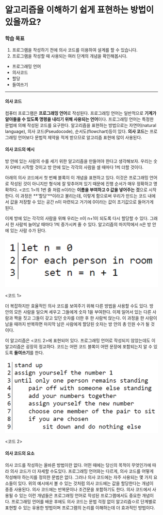 # 알고리즘을 이해하기 쉽게 표현하는 방법이 있을까요?

### 학습 목표

1. 프로그램을 작성하기 전에 의사 코드를 이용하여 설계를 할 수 있습니다.
2. 프로그램을 작성할 때 사용되는 여러 단계의 개념을 확인해봅시다.

* 프로그래밍 언어
* 의사코드
* 할당
* 들여쓰기

---

#### 의사 코드

컴퓨터 프로그램은 **프로그래밍 언어**로 작성된다. 프로그래밍 언어는 일반적으로 **기계가 알아들을 수 있도록 명령을 내리기 위해 사용되는 언어**이다. 프로그래밍 언어는 특정한 문법에 의해 작성된 코드를 요구한다. 알고리즘을 표현하는 방법으로는 자연어(natural language), 의사 코드(Pseudocode), 순서도(flowchart)등이 있다. **의사 코드**는 프로그래밍 언어보다 문법적 제약을 적게 받으므로 알고리즘 표현에 많이 사용된다.

#### 의사 코드의 예시

방 안에 있는 사람의 수를 세기 위한 알고리즘을 만들어야 한다고 생각해보자. 우리는 숫자 0부터 시작할 것이고 방 안에 있는 각각의 사람을 셀 때마다 1씩 더할 것이다.

아래의 의사 코드에서 첫 번째 블록이 이 개념을 표현하고 있다. 이것은 프로그래밍 언어로 작성된 것이 아니지만 형식에 잘 맞추어져 있기 때문에 진행 순서가 매우 정확하고 명확하다. <코드 1>의 1번 줄 처럼 n이라는 **이름을 부여하고 0 값을 넣어주는 것**으로 시작한다. 이 과정은 **'할당'**이라고 불리는데, 이렇게 함으로써 우리가 만드는 코드 내에서 값을 저장할 수 있는 공간 n이 마련되고 거기에 0이라는 값이 초기값으로 들어가게 된다.

이제 방에 있는 각각의 사람을 위해 우리는 n이 n+1이 되도록 다시 할당할 수 있다. 그래서 한 사람씩 늘어날 때마다 1씩 증가시켜 줄 수 있다. 알고리즘의 마지막에서 n은 방 안에 있는 사람 수가 된다.

![image-20211002180605455](md-images/image-20211002180605455.png)

<코드 1>

더 복잡하지만 효율적인 의사 코드를 보여주기 위해 다른 방법을 사용할 수도 있다. 방 안의 모든 사람을 일으켜 세우고 그들에게 숫자 1을 부여한다. 이제 일어서 있는 다른 사람과 짝을 짓고 그들이 갖고 있던 숫자를 더한 후 한 사람씩 앉는다. 이 과정을 한 사람이 남을 때까지 반복하면 마지막 남은 사람에게 할당된 숫자는 방 안의 총 인원 수가 될 것이다.

이 알고리즘은 <코드 2>에 표현되어 있다. 프로그래밍 언어로 작성되지 않았는데도 이 알고리즘은 굉장히 정교하다. 코드는 어떤 코드 블록이 어떤 문장에 포함되는지 알 수 있도록 **들여쓰기**를 한다. 

![image-20211002180820393](md-images/image-20211002180820393.png)

<코드 2>

#### 의사 코드의 요소

의사 코드를 작성하는 올바른 방법이란 없다. 어떤 때에는 당신의 목적이 무엇인가에 따라 의사 코드가 더 자세할 수도있다. 프로그래밍 언어와는 다르게, 의사 코드를 어떻게 작성해야 하는지를 정의한 문법은 없다. 그러나 의사 코드에는 자주 사용되는 몇 가지 요소들이 있다. 위의 예시에서 볼 수 있는 것처럼 의사 코드에는 값을 할당한다는 개념이 종종 사용된다. 의사 코드에는 반복문이나 조건문을 포함하기도 한다. 의사 코드에서 사용될 수 있는 이런 개념들은 프로그래밍 언어로 작성된 프로그램에서도 중요한 개념이다. 프로그래밍 언어를 배운 후에도 의사 코드는 문법 걱정 없이 알고리즘ㅇ르 단계별로 표현할 수 있는 유용한 방법이며 프로그램의 논리를 이해하는데 더 효과적인 방법이다.